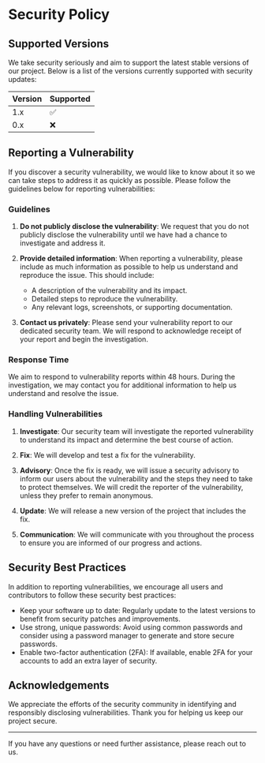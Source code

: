 # Security Policy

## Supported Versions

We take security seriously and aim to support the latest stable versions of our project. Below is a list of the versions currently supported with security updates:

| Version | Supported          |
| ------- | ------------------ |
| 1.x     | :white_check_mark: |
| 0.x     | :x:                |

## Reporting a Vulnerability

If you discover a security vulnerability, we would like to know about it so we can take steps to address it as quickly as possible. Please follow the guidelines below for reporting vulnerabilities:

### Guidelines

1. **Do not publicly disclose the vulnerability**: We request that you do not publicly disclose the vulnerability until we have had a chance to investigate and address it.

2. **Provide detailed information**: When reporting a vulnerability, please include as much information as possible to help us understand and reproduce the issue. This should include:
   - A description of the vulnerability and its impact.
   - Detailed steps to reproduce the vulnerability.
   - Any relevant logs, screenshots, or supporting documentation.

3. **Contact us privately**: Please send your vulnerability report to our dedicated security team. We will respond to acknowledge receipt of your report and begin the investigation.

### Response Time

We aim to respond to vulnerability reports within 48 hours. During the investigation, we may contact you for additional information to help us understand and resolve the issue.

### Handling Vulnerabilities

1. **Investigate**: Our security team will investigate the reported vulnerability to understand its impact and determine the best course of action.

2. **Fix**: We will develop and test a fix for the vulnerability.

3. **Advisory**: Once the fix is ready, we will issue a security advisory to inform our users about the vulnerability and the steps they need to take to protect themselves. We will credit the reporter of the vulnerability, unless they prefer to remain anonymous.

4. **Update**: We will release a new version of the project that includes the fix.

5. **Communication**: We will communicate with you throughout the process to ensure you are informed of our progress and actions.

## Security Best Practices

In addition to reporting vulnerabilities, we encourage all users and contributors to follow these security best practices:

- Keep your software up to date: Regularly update to the latest versions to benefit from security patches and improvements.
- Use strong, unique passwords: Avoid using common passwords and consider using a password manager to generate and store secure passwords.
- Enable two-factor authentication (2FA): If available, enable 2FA for your accounts to add an extra layer of security.

## Acknowledgements

We appreciate the efforts of the security community in identifying and responsibly disclosing vulnerabilities. Thank you for helping us keep our project secure.

---

If you have any questions or need further assistance, please reach out to us.
